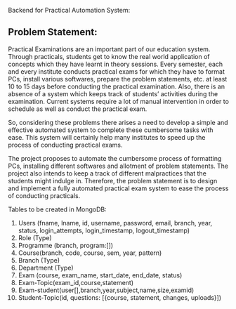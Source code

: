 Backend for Practical Automation System:

## Problem Statement:

Practical Examinations are an important part of our education system. Through practicals, students get to know the real world application of concepts which they have learnt in theory sessions. Every semester, each and every institute conducts practical exams for which they have to format PCs, install various softwares, prepare the problem statements, etc. at least 10 to 15 days before conducting the practical examination. Also, there is an absence of a system which keeps track of students’ activities during the examination. Current systems require a lot of manual intervention in order to schedule as well as conduct the practical exam. 

So, considering these problems there arises a need to develop a simple and effective automated system to complete these cumbersome tasks with ease. This system will certainly help many institutes to speed up the process of  conducting  practical exams.

The project proposes to automate the cumbersome process of formatting PCs, installing different softwares and allotment of problem statements. The project also intends to keep a track of different malpractices that the students might indulge in. 
Therefore, the problem statement is to design and implement a fully automated practical exam system to ease the process of conducting practicals.


Tables to be created in MongoDB:

1. Users (fname, lname, id, username, password, email, branch, year, status, login_attempts, login_timestamp, logout_timestamp)
2. Role (Type)
3. Programme (branch, program:[])
4. Course(branch, code, course, sem, year, pattern)
5. Branch (Type)
6. Department (Type)
7. Exam (course, exam_name, start_date, end_date, status)
8. Exam-Topic(exam_id,course,statement)
9. Exam-student(user[],branch,year,subject,name,size,examid)
10. Student-Topic(id, questions: [{course, statement, changes, uploads}])
